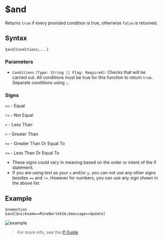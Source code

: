 # $and
Returns `true` if every provided condition is true, otherwise `false` is returned.

## Syntax
```
$and[Conditions;...]
```

### Parameters
- `Conditions` `(Type: String || Flag: Required)`: Checks that will be carried out. All conditions must be true for this function to return `true`. Separate conditions using `;`.

### Signs
`==` - Equal

`!=` - Not Equal

`<` -  Less Than

`>` - Greater Than

`>=` - Greater Than Or Equal To

`<=` - Less Than Or Equal To
- These signs could vary in meaning based on the order or intent of the if statement.
- If you are using text as your `x` and/or `y`, you can not use any other signs besides `==` and `!=`. However for numbers, you can use any sign shown in the above list.

## Example
```
$nomention
$and[$nickname==MineBartekSA;$message==Update]
```

![example](https://github.com/Rainb0wKey/bdfd-wiki/assets/113303649/d277f043-6acd-418c-8695-ced1f2061c20)

> For more info, see the [If Guide](..guides/ifStatements.md)
